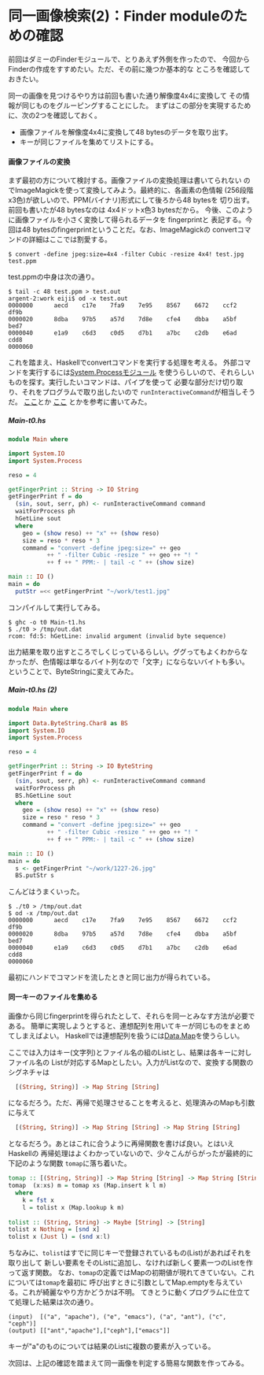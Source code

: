 # 同一画像検索(2)：Finder moduleのための確認

前回はダミーのFinderモジュールで、とりあえず外側を作ったので、
今回からFinderの作成をすすめたい。ただ、その前に幾つか基本的な
ところを確認しておきたい。

同一の画像を見つけるやり方は前回も書いた通り解像度4x4に変換して
その情報が同じものをグルーピングすることにした。
まずはこの部分を実現するために、次の2つを確認しておく。

* 画像ファイルを解像度4x4に変換して48 bytesのデータを取り出す。
* キーが同じファイルを集めてリストにする。

#### 画像ファイルの変換

まず最初の方について検討する。画像ファイルの変換処理は書いてられない
のでImageMagickを使って変換してみよう。最終的に、各画素の色情報
(256段階x3色)が欲しいので、PPM(バイナリ)形式にして後ろから48 bytesを
切り出す。前回も書いたが48 bytesなのは 4x4ドットx色3 bytesだから。
今後、このように画像ファイルを小さく変換して得られるデータを fingerprintと
表記する。今回は48 bytesのfingerprintということだ。なお、ImageMagickの
convertコマンドの詳細はここでは割愛する。

```shell
$ convert -define jpeg:size=4x4 -filter Cubic -resize 4x4! test.jpg test.ppm
```

test.ppmの中身は次の通り。

```shell
$ tail -c 48 test.ppm > test.out
argent-2:work eiji$ od -x test.out
0000000      aecd    c17e    7fa9    7e95    8567    6672    ccf2    df9b
0000020      8dba    97b5    a57d    7d8e    cfe4    dbba    a5bf    bed7
0000040      e1a9    c6d3    c0d5    d7b1    a7bc    c2db    e6ad    cdd8
0000060
```

これを踏まえ、Haskellでconvertコマンドを実行する処理を考える。
外部コマンドを実行するには[System.Processモジュール](
https://hackage.haskell.org/package/process-1.2.2.0/docs/System-Process.html)
を使うらしいので、それらしいものを探す。実行したいコマンドは、パイプを使って
必要な部分だけ切り取り、それをプログラムで取り出したいので
`runInteractiveCommand`が相当しそうだ。
[ここ](http://d.hatena.ne.jp/sirocco/20110216/1297839298)とか
[ここ](http://itpro.nikkeibp.co.jp/article/COLUMN/20061205/255992/?ST=ittrend&P=2)
とかを参考に書いてみた。

##### Main-t0.hs

```haskell
module Main where

import System.IO
import System.Process

reso = 4

getFingerPrint :: String -> IO String
getFingerPrint f = do
  (sin, sout, serr, ph) <- runInteractiveCommand command
  waitForProcess ph
  hGetLine sout
  where
    geo = (show reso) ++ "x" ++ (show reso)
    size = reso * reso * 3
    command = "convert -define jpeg:size=" ++ geo
           ++ " -filter Cubic -resize " ++ geo ++ "! "
           ++ f ++ " PPM:- | tail -c " ++ (show size)

main :: IO ()
main = do
  putStr =<< getFingerPrint "~/work/test1.jpg"
```

コンパイルして実行してみる。

```shell
$ ghc -o t0 Main-t1.hs
$ ./t0 > /tmp/out.dat
rcom: fd:5: hGetLine: invalid argument (invalid byte sequence)
```

出力結果を取り出すところでしくじっているらしい。ググってもよくわからな
かったが、色情報は単なるバイト列なので「文字」にならないバイトも多い。
ということで、ByteStringに変えてみた。

##### Main-t0.hs (2)

```haskell
module Main where

import Data.ByteString.Char8 as BS
import System.IO
import System.Process

reso = 4

getFingerPrint :: String -> IO ByteString
getFingerPrint f = do
  (sin, sout, serr, ph) <- runInteractiveCommand command
  waitForProcess ph
  BS.hGetLine sout
  where
    geo = (show reso) ++ "x" ++ (show reso)
    size = reso * reso * 3
    command = "convert -define jpeg:size=" ++ geo
           ++ " -filter Cubic -resize " ++ geo ++ "! "
           ++ f ++ " PPM:- | tail -c " ++ (show size)

main :: IO ()
main = do
  s <- getFingerPrint "~/work/1227-26.jpg"
  BS.putStr s
```

こんどはうまくいった。

```shell
$ ./t0 > /tmp/out.dat
$ od -x /tmp/out.dat
0000000      aecd    c17e    7fa9    7e95    8567    6672    ccf2    df9b
0000020      8dba    97b5    a57d    7d8e    cfe4    dbba    a5bf    bed7
0000040      e1a9    c6d3    c0d5    d7b1    a7bc    c2db    e6ad    cdd8
0000060
```

最初にハンドでコマンドを流したときと同じ出力が得られている。

#### 同一キーのファイルを集める

画像から同じfingerprintを得られたとして、それらを同一とみなす方法が必要である。
簡単に実現しようとすると、連想配列を用いてキーが同じものをまとめてしまえばよい。
Haskellでは連想配列を扱うには[Data.Map](https://downloads.haskell.org/~ghc/7.8.3/docs/html/libraries/containers-0.5.5.1/Data-Map.html)を使うらしい。

ここでは入力はキー(文字列)とファイル名の組のListとし、結果は各キーに対しファイル名の
Listが対応するMapとしたい。入力がListなので、変換する関数のシグネチャは

```haskell
  [(String, String)] -> Map String [String]
```

になるだろう。ただ、再帰で処理させることを考えると、処理済みのMapも引数に与えて

```haskell
  [(String, String)] -> Map String [String] -> Map String [String]
```

となるだろう。あとはこれに合うように再帰関数を書けば良い。とはいえHaskellの
再帰処理はよくわかっていないので、少々こんがらがったが最終的に下記のような関数
`tomap`に落ち着いた。

```haskell
tomap :: [(String, String)] -> Map String [String] -> Map String [String]
tomap  (x:xs) m = tomap xs (Map.insert k l m)
  where
    k = fst x
    l = tolist x (Map.lookup k m)
    
tolist :: (String, String) -> Maybe [String] -> [String]                        
tolist x Nothing = [snd x]                                                      
tolist x (Just l) = (snd x:l)                                                   
```

ちなみに、`tolist`はすでに同じキーで登録されているもの(List)があればそれを取り出して
新しい要素をそのListに追加し、なければ新しく要素一つのListを作って返す関数。
なお、`tomap`の定義ではMapの初期値が現れてきていない。これについては`tomap`を最初に
呼び出すときに引数としてMap.emptyを与えている。これが綺麗なやり方かどうかは不明。
てきとうに動くプログラムに仕立てて処理した結果は次の通り。

```
(input)  [("a", "apache"), ("e", "emacs"), ("a", "ant"), ("c", "ceph")] 
(output) [["ant","apache"],["ceph"],["emacs"]]
```

キーが"a"のものについては結果のListに複数の要素が入っている。

次回は、上記の確認を踏まえて同一画像を判定する簡易な関数を作ってみる。
